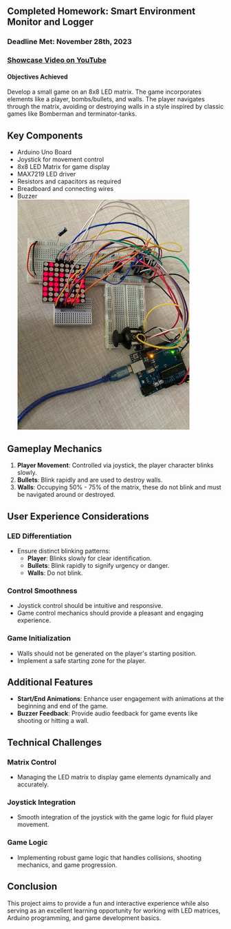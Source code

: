 ## Completed Homework: Smart Environment Monitor and Logger

### Deadline Met: November 28th, 2023

### [Showcase Video on YouTube](https://youtu.be/mWQClNwjNQA)

#### Objectives Achieved

Develop a small game on an 8x8 LED matrix. The game incorporates elements like a player, bombs/bullets, and walls. The player navigates through the matrix, avoiding or destroying walls in a style inspired by classic games like Bomberman and terminator-tanks.

## Key Components

- Arduino Uno Board
- Joystick for movement control
- 8x8 LED Matrix for game display
- MAX7219 LED driver
- Resistors and capacitors as required
- Breadboard and connecting wires
- Buzzer
  <br/>
  <img src="/Resources/Images/matrix-shooter-setup.jpg" alt="Game Setup Image" width="400"/>

## Gameplay Mechanics

1. **Player Movement**: Controlled via joystick, the player character blinks slowly.
2. **Bullets**: Blink rapidly and are used to destroy walls.
3. **Walls**: Occupying 50% - 75% of the matrix, these do not blink and must be navigated around or destroyed.

## User Experience Considerations

### LED Differentiation

- Ensure distinct blinking patterns:
  - **Player**: Blinks slowly for clear identification.
  - **Bullets**: Blink rapidly to signify urgency or danger.
  - **Walls**: Do not blink.

### Control Smoothness

- Joystick control should be intuitive and responsive.
- Game control mechanics should provide a pleasant and engaging experience.

### Game Initialization

- Walls should not be generated on the player's starting position.
- Implement a safe starting zone for the player.

## Additional Features

- **Start/End Animations**: Enhance user engagement with animations at the beginning and end of the game.
- **Buzzer Feedback**: Provide audio feedback for game events like shooting or hitting a wall.

## Technical Challenges

### Matrix Control

- Managing the LED matrix to display game elements dynamically and accurately.

### Joystick Integration

- Smooth integration of the joystick with the game logic for fluid player movement.

### Game Logic

- Implementing robust game logic that handles collisions, shooting mechanics, and game progression.

## Conclusion

This project aims to provide a fun and interactive experience while also serving as an excellent learning opportunity for working with LED matrices, Arduino programming, and game development basics.
